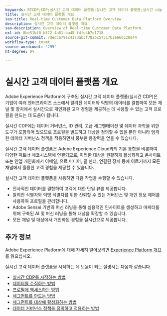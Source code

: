 ```yaml
---
keywords: RTCDP;CDP;실시간 고객 데이터 플랫폼;실시간 고객 데이터 플랫폼;실시간 cdp;cdp;Customer AI
title: 실시간 고객 데이터 플랫폼 개요
seo-title: Real-time Customer Data Platform Overview
description: 실시간 고객 데이터 플랫폼 개요
seo-description: Overview of Real-time Customer Data Platform
exl-id: 8be51bf0-b372-4a81-ba45-f4fe4b7e1718
source-git-commit: 7dedc679ac4173ab3f782bc57517b2e66bc20844
workflow-type: tm+mt
source-wordcount: '295'
ht-degree: 0%

---
```


# 실시간 고객 데이터 플랫폼 개요

Adobe Experience Platform에 구축된 실시간 고객 데이터 플랫폼(실시간 CDP)은 기업이 여러 엔터프라이즈 소스에서 알려진 데이터와 익명의 데이터를 결합하여 모든 채널 및 장치에서 실시간으로 개인화된 고객 경험을 제공하는 데 사용할 수 있는 고객 프로필을 만드는 데 도움이 됩니다.

실시간 CDP에는 데이터 거버넌스, ID 관리, 고급 세그멘테이션 및 데이터 과학을 위한 도구가 포함되어 있으므로 프로필을 빌드하고 대상을 정의할 수 있을 뿐만 아니라 엄격한 데이터 거버넌스 정책을 적용하면서 풍부한 통찰력을 얻을 수 있습니다.

실시간 고객 데이터 플랫폼은 Adobe Experience Cloud와의 기본 통합을 비롯하여 다양한 파트너 에코시스템에 연결되므로, 이러한 대상을 원활하게 활성화하고 온사이트 또는 인앱 개인화에서 이메일, 유료 미디어, 콜 센터, 연결된 장치 등에 이르기까지 모든 채널에서 훌륭한 고객 경험을 제공할 수 있습니다.

실시간 고객 데이터 플랫폼을 사용하면 다음 작업을 수행할 수 있습니다.

* 전사적인 데이터를 결합하여 고객에 대한 단일 뷰를 제공합니다.
* 알려진 식별자와 익명 식별자를 위한 신뢰할 수 있는 거버넌스 및 개인 정보 제어를 사용하여 프로필을 관리합니다.
* Adobe Sensei 기반의 머신 러닝을 통해 실용적인 인사이트를 생성하고 마케터를 위해 구축된 AI 및 머신 러닝을 통해 대상을 확장할 수 있습니다.
* 모든 채널 및 대상에서 개인화된 경험을 실시간으로 제공합니다.

## 추가 정보

Adobe Experience Platform에 대해 자세히 알아보려면 [Experience Platform 개요](../landing/home.md)를 읽으십시오.

실시간 고객 데이터 플랫폼을 시작하는 데 도움이 되는 설명서는 다음과 같습니다.

* [실시간 CDP를 시작하는 방법](get-started.md)
* [데이터를 수집하는 방법](sources/sources-overview.md)
* [프로필에 액세스하는 방법](profile/profile-overview.md)
* [세그먼트를 만드는 방법](segmentation/segmentation-overview.md)
* [세그먼트를 대상에 활성화하는 방법](destinations/overview.md)
* [데이터 거버넌스 정책을 정의하고 적용하는 방법](privacy/data-governance-overview.md)

